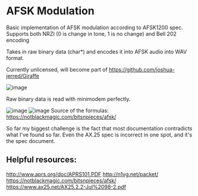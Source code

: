 # AFSK Modulation

Basic implementation of AFSK modulation according to AFSK1200 spec.
Supports both NRZI (0 is change in tone, 1 is no change) and Bell 202 encoding

Takes in raw binary data (char*) and encodes it into AFSK audio into WAV format.

Currently unlicensed, will become part of https://github.com/joshua-jerred/Giraffe

![image](https://user-images.githubusercontent.com/19292194/208214035-59ed7b38-1e53-47ea-89d1-ee65b8cab46a.png)

Raw binary data is read with minimodem perfectly.

![image](https://user-images.githubusercontent.com/19292194/208214105-9eeb9f8c-9d8f-4074-880f-1fed30ee4563.png)
![image](https://user-images.githubusercontent.com/19292194/208214122-c7f256f7-96ae-49f4-8a14-75158461b834.png)
Source of the formulas:
https://notblackmagic.com/bitsnpieces/afsk/


So far my biggest challenge is the fact that most documentation contradicts what I've found so far.
Even the AX.25 spec is incorrect in one spot, and it's the spec document.

## Helpful resources:
http://www.aprs.org/doc/APRS101.PDF
http://n1vg.net/packet/
https://notblackmagic.com/bitsnpieces/afsk/
https://www.ax25.net/AX25.2.2-Jul%2098-2.pdf
